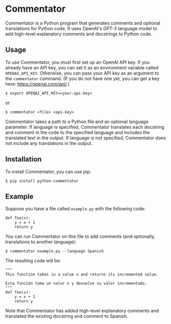 # Commentator

Commentator is a Python program that generates comments and optional
translations for Python code. It uses OpenAI's GPT-3 language model to
add high-level explanatory comments and docstrings to Python code.

## Usage

To use Commentator, you must first set up an OpenAI API key. If you
already have an API key, you can set it as an environment variable
called `OPENAI_API_KEY`. Otherwise, you can pass your API key as an
argument to the `commentator` command. (If you do not have one yet,
you can get a key here: https://openai.com/api/.)

```
$ export OPENAI_API_KEY=<your-api-key>
```

or

```
$ commentator <file> <api-key>
```

Commentator takes a path to a Python file and an optional language
parameter. If language is specified, Commentator translates each
docstring and comment in the code to the specified language and
includes the translated text in the output. If language is not
specified, Commentator does not include any translations in the
output.


## Installation

To install Commentator, you can use pip:

```
$ pip install python-commentator
```

## Example

Suppose you have a file called `example.py` with the following code:

```
def foo(x):
    y = x + 1
    return y
```

You can run Commentator on this file to add comments (and optionally, translations to another language):

```
$ commentator example.py --language Spanish
```

The resulting code will be:

```
"""
This function takes in a value x and returns its incremented value.

Esta función toma un valor x y devuelve su valor incrementado.
"""
def foo(x):
    y = x + 1
    return y
```

Note that Commentator has added high-level explanatory comments and
translated the existing docstring and comment to Spanish.




